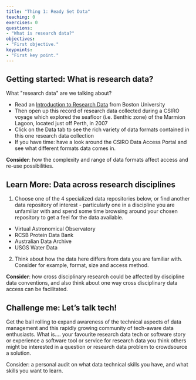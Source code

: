 ```yaml
---
title: "Thing 1: Ready Set Data"
teaching: 0
exercises: 0
questions:
- "What is research data?"
objectives:
- "First objective."
keypoints:
- "First key point."
---
```


## Getting started: What is research data?

What "research data" are we talking about?

* Read an [Introduction to Research Data](http://www.bu.edu/datamanagement/background/whatisdata/) from Boston University
* Then open up this record of research data collected during a CSIRO voyage which explored the seafloor (i.e. Benthic zone) of the Marmion Lagoon, located just off Perth, in 2007
* Click on the Data tab to see the rich variety of data formats contained in this one research data collection
* If you have time: have a look around the CSIRO Data Access Portal and see what different formats data comes in.

**Consider**: how the complexity and range of data formats affect access and re-use possibilities.

## Learn More: Data across research disciplines

1. Choose one of the 4 specialized data repositories below, or find another data repository of interest - particularly one in a discipline you are unfamiliar with and spend some time browsing around your chosen repository to get a feel for the data available.

* Virtual Astronomical Observatory
* RCSB Protein Data Bank
* Australian Data Archive
* USGS Water Data

2. Think about how the data here differs from data you are familiar with.  Consider for example, format, size and access method.

**Consider**: how cross disciplinary research could be affected by discipline data conventions, and also think about one way cross disciplinary data access can be facilitated.

## Challenge me: Let’s talk tech!

Get the ball rolling to expand awareness of the technical aspects of data management and this rapidly growing community of tech-aware data enthusiasts.
What is....
your favourite research data tech or software story or experience
a software tool or service for research data you think others might be interested in
a question or research data problem to crowdsource a solution.

Consider: a personal audit on what data technical skills you have, and what skills you want to learn.
